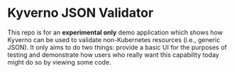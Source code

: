 # Kyverno JSON Validator

This repo is for an **experimental only** demo application which shows how Kyverno can be used to validate non-Kubernetes resources (i.e., generic JSON). It only aims to do two things: provide a basic UI for the purposes of testing and demonstrate how users who really want this capability today might do so by viewing some code.